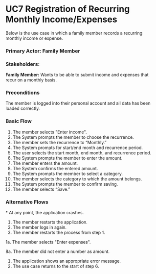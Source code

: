 # UC7 Registration of Recurring Monthly Income/Expenses
Below is the use case in which a family member records a recurring monthly income or expense.

### Primary Actor: Family Member

### Stakeholders:

**Family Member:** Wants to be able to submit income and expenses that recur on a monthly basis.

### Preconditions

The member is logged into their personal account and all data has been loaded correctly.

### Basic Flow

1. The member selects "Εnter income".
2. The System prompts the member to choose the recurrence.
3. The member sets the recurrence to “Monthly.”
4. The System prompts for start/end month and recurrence period.
5. The user selects the start month, end month, and recurrence period.
6. The System prompts the member to enter the amount.
7. The member enters the amount.
8. The System confirms the entered amount.
9. The System prompts the member to select a category.
10. The member selects the category to which the amount belongs.
11. The System prompts the member to confirm saving.
12. The member selects “Save.”

### Alternative Flows

\* At any point, the application crashes.

1. The member restarts the application.  
2. The member logs in again.  
3. The member restarts the process from step 1.

1a. The member selects "Εnter expenses".

8a. The member did not enter a number as amount.  
1. The application shows an appropriate error message.  
3. The use case returns to the start of step 6.
